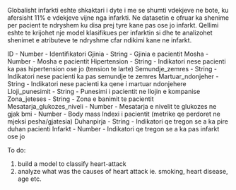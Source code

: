 Globalisht infarkti eshte shkaktari i dyte i me se shumti vdekjeve ne bote, ku afersisht 11% e vdekjeve vijne nga infarkti.
Ne datasetin e ofruar ka shenime per pacient te ndryshem ku disa prej tyre kane pas ose jo infarkt. 
Qellimi eshte te krijohet nje model klasifikues per infarktin si dhe te analizohet shenimet e atributeve te ndryshme cfar ndikimi
kane ne infarkt.

ID - Number - Identifikatori
Gjinia - String - Gjinia e pacientit
Mosha - Number - Mosha e pacientit
Hipertension - String - Indikatori nese pacienti ka pas hipertension ose jo (tension te larte)
Semundje_zemres - String - Indikatori nese pacienti ka pas semundje te zemres
Martuar_ndonjeher - String - Indikatori nese pacienti ka qene i martuar ndonjehere
Lloji_punesimit - String - Punesimi i pacientit ne llojin e kompanise
Zona_jeteses - String - Zona e banimit te pacientit
Mesatarja_glukozes_niveli - Number - Mesatarja e nivelit te glukozes ne gjak
bmi - Number - Body mass Indexi i pacientit (metrike qe perdoret ne mjeksi pesha/gjatesia)
Duhanpirja - String - Indikatori qe tregon se a ka pire duhan pacienti
Infarkt - Number - Indikatori qe tregon se a ka pas infarkt ose jo


To do:
1. build a model to classify heart-attack 
2. analyze what was the causes of heart attack ie. smoking, heart disease, age etc.